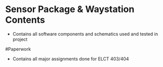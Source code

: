 # Sensor Package & Waystation Contents

* Contains all software components and schematics used and tested in project

#Paperwork

* Contains all major assignments done for ELCT 403/404